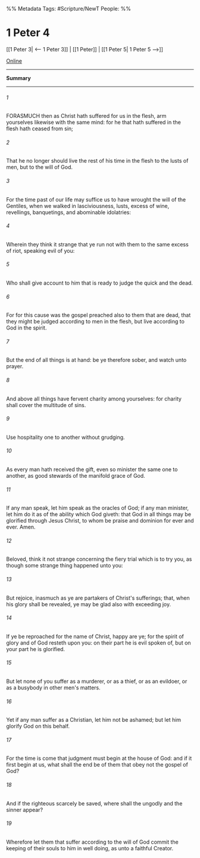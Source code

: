 %% Metadata
Tags: #Scripture/NewT
People: 
%%
# 1 Peter 4
[[1 Peter 3| <-- 1 Peter 3]] | [[1 Peter]] | [[1 Peter 5| 1 Peter 5 -->]]

[Online](https://churchofjesuschrist.org/study/scriptures/nt/1-pet/4?lang=eng)

---
__Summary__



---
###### 1
FORASMUCH then as Christ hath suffered for us in the flesh, arm yourselves likewise with the same mind: for he that hath suffered in the flesh hath ceased from sin;
###### 2
That he no longer should live the rest of his time in the flesh to the lusts of men, but to the will of God.
###### 3
For the time past of our life may suffice us to have wrought the will of the Gentiles, when we walked in lasciviousness, lusts, excess of wine, revellings, banquetings, and abominable idolatries:
###### 4
Wherein they think it strange that ye run not with them to the same excess of riot, speaking evil of you:
###### 5
Who shall give account to him that is ready to judge the quick and the dead.
###### 6
For for this cause was the gospel preached also to them that are dead, that they might be judged according to men in the flesh, but live according to God in the spirit.
###### 7
But the end of all things is at hand: be ye therefore sober, and watch unto prayer.
###### 8
And above all things have fervent charity among yourselves: for charity shall cover the multitude of sins.
###### 9
Use hospitality one to another without grudging.
###### 10
As every man hath received the gift, even so minister the same one to another, as good stewards of the manifold grace of God.
###### 11
If any man speak, let him speak as the oracles of God; if any man minister, let him do it as of the ability which God giveth: that God in all things may be glorified through Jesus Christ, to whom be praise and dominion for ever and ever. Amen.
###### 12
Beloved, think it not strange concerning the fiery trial which is to try you, as though some strange thing happened unto you:
###### 13
But rejoice, inasmuch as ye are partakers of Christ's sufferings; that, when his glory shall be revealed, ye may be glad also with exceeding joy.
###### 14
If ye be reproached for the name of Christ, happy are ye; for the spirit of glory and of God resteth upon you: on their part he is evil spoken of, but on your part he is glorified.
###### 15
But let none of you suffer as a murderer, or as a thief, or as an evildoer, or as a busybody in other men's matters.
###### 16
Yet if any man suffer as a Christian, let him not be ashamed; but let him glorify God on this behalf.
###### 17
For the time is come that judgment must begin at the house of God: and if it first begin at us, what shall the end be of them that obey not the gospel of God?
###### 18
And if the righteous scarcely be saved, where shall the ungodly and the sinner appear?
###### 19
Wherefore let them that suffer according to the will of God commit the keeping of their souls to him in well doing, as unto a faithful Creator.



